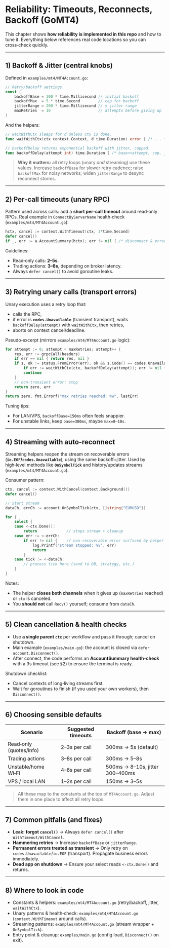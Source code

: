 # Reliability: Timeouts, Reconnects, Backoff (GoMT4)

This chapter shows **how reliability is implemented in this repo** and how to tune it.
Everything below references real code locations so you can cross‑check quickly.

---

## 1) Backoff & Jitter (central knobs)

Defined in `examples/mt4/MT4Account.go`:

```go
// Retry/backoff settings.
const (
    backoffBase = 300 * time.Millisecond // initial backoff
    backoffMax  = 5 * time.Second        // cap for backoff
    jitterRange = 200 * time.Millisecond // ± jitter range
    maxRetries  = 10                     // attempts before giving up
)
```

And the helpers:

```go
// waitWithCtx sleeps for d unless ctx is done.
func waitWithCtx(ctx context.Context, d time.Duration) error { /* ... */ }

// backoffDelay returns exponential backoff with jitter, capped.
func backoffDelay(attempt int) time.Duration { /* base<<attempt, cap, jitter */ }
```

> **Why it matters:** all retry loops (unary *and* streaming) use these values. Increase `backoffBase` for slower retry cadence; raise `backoffMax` for noisy networks; widen `jitterRange` to desync reconnect storms.

---

## 2) Per‑call timeouts (unary RPC)

Pattern used across calls: add a **short per‑call timeout** around read‑only RPCs.
Real example in `ConnectByServerName` health‑check (`examples/mt4/MT4Account.go`):

```go
hctx, cancel := context.WithTimeout(ctx, 3*time.Second)
defer cancel()
if _, err := a.AccountSummary(hctx); err != nil { /* disconnect & error */ }
```

Guidelines:

* Read‑only calls: **2–5s**.
* Trading actions: **3–8s**, depending on broker latency.
* Always `defer cancel()` to avoid goroutine leaks.

---

## 3) Retrying unary calls (transport errors)

Unary execution uses a retry loop that:

* calls the RPC,
* if error is **`codes.Unavailable`** (transient transport), waits `backoffDelay(attempt)` with `waitWithCtx`, then retries,
* aborts on context cancel/deadline.

Pseudo‑excerpt (mirrors `examples/mt4/MT4Account.go` logic):

```go
for attempt := 0; attempt < maxRetries; attempt++ {
    res, err := grpcCall(headers)
    if err == nil { return res, nil }
    if s, ok := status.FromError(err); ok && s.Code() == codes.Unavailable {
        if err := waitWithCtx(ctx, backoffDelay(attempt)); err != nil { return zero, err }
        continue
    }
    // non‑transient error: stop
    return zero, err
}
return zero, fmt.Errorf("max retries reached: %w", lastErr)
```

Tuning tips:

* For LAN/VPS, `backoffBase=150ms` often feels snappier.
* For unstable links, keep `base=300ms`, maybe `max=8–10s`.

---

## 4) Streaming with auto‑reconnect

Streaming helpers reopen the stream on recoverable errors (**`io.EOF`/`codes.Unavailable`**), using the same backoff+jitter.
Used by high‑level methods like **`OnSymbolTick`** and history/updates streams (`examples/mt4/MT4Account.go`).

Consumer pattern:

```go
ctx, cancel := context.WithCancel(context.Background())
defer cancel()

// Start stream
dataCh, errCh := account.OnSymbolTick(ctx, []string{"EURUSD"})

for {
    select {
    case <-ctx.Done():
        return             // stops stream + cleanup
    case err := <-errCh:
        if err != nil {    // non‑recoverable error surfaced by helper
            log.Printf("stream stopped: %v", err)
            return
        }
    case tick := <-dataCh:
        // process tick here (send to DB, strategy, etc.)
    }
}
```

Notes:

* The helper **closes both channels** when it gives up (`maxRetries` reached) or `ctx` is canceled.
* You **should not** call `Recv()` yourself; consume from `dataCh`.

---

## 5) Clean cancellation & health checks

* Use **a single parent `ctx`** per workflow and pass it through; cancel on shutdown.
* Main example (`examples/main.go`): the account is closed via `defer account.Disconnect()`.
* After connect, the code performs an **AccountSummary health‑check** with a 3s timeout (see §2) to ensure the terminal is ready.

Shutdown checklist:

* Cancel contexts of long‑living streams first.
* Wait for goroutines to finish (if you used your own workers), then `Disconnect()`.

---

## 6) Choosing sensible defaults

| Scenario                | Suggested timeouts | Backoff (base → max)            |
| ----------------------- | ------------------ | ------------------------------- |
| Read‑only (quotes/info) | 2–3s per call      | 300ms → 5s (default)            |
| Trading actions         | 3–8s per call      | 300ms → 5–8s                    |
| Unstable/home Wi‑Fi     | 4–6s per call      | 500ms → 8–10s, jitter 300–400ms |
| VPS / local LAN         | 1–2s per call      | 150ms → 3–5s                    |

> All these map to the constants at the top of `MT4Account.go`. Adjust them in one place to affect all retry loops.

---

## 7) Common pitfalls (and fixes)

* **Leak: forgot `cancel()`** → Always `defer cancel()` after `WithTimeout/WithCancel`.
* **Hammering retries** → Increase `backoffBase` or `jitterRange`.
* **Permanent errors treated as transient** → Only retry on `codes.Unavailable`/`io.EOF` (transport). Propagate business errors immediately.
* **Dead app on shutdown** → Ensure your select reads `<-ctx.Done()` and returns.

---

## 8) Where to look in code

* Constants & helpers: `examples/mt4/MT4Account.go` (retry/backoff, jitter, `waitWithCtx`).
* Unary patterns & health‑check: `examples/mt4/MT4Account.go` (`context.WithTimeout` around calls).
* Streaming patterns: `examples/mt4/MT4Account.go` (stream wrapper + `OnSymbolTick`).
* Entry point & cleanup: `examples/main.go` (config load, `Disconnect()` on exit).
